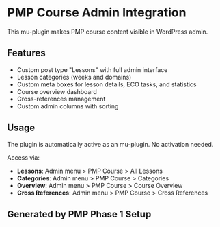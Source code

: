 # PMP Course Admin Integration

This mu-plugin makes PMP course content visible in WordPress admin.

## Features

- Custom post type "Lessons" with full admin interface
- Lesson categories (weeks and domains) 
- Custom meta boxes for lesson details, ECO tasks, and statistics
- Course overview dashboard
- Cross-references management
- Custom admin columns with sorting

## Usage

The plugin is automatically active as an mu-plugin. No activation needed.

Access via:
- **Lessons**: Admin menu > PMP Course > All Lessons
- **Categories**: Admin menu > PMP Course > Categories  
- **Overview**: Admin menu > PMP Course > Course Overview
- **Cross References**: Admin menu > PMP Course > Cross References

## Generated by PMP Phase 1 Setup
